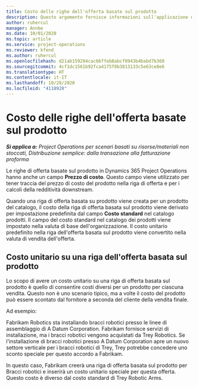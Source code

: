 ```yaml
---
title: Costo delle righe dell'offerta basate sul prodotto
description: Questo argomento fornisce informazioni sull'applicazione di un prezzo di costo a una riga di offerta basata su prodotto.
author: ruhercul
manager: Annbe
ms.date: 10/01/2020
ms.topic: article
ms.service: project-operations
ms.reviewer: kfend
ms.author: ruhercul
ms.openlocfilehash: d21ab159294cac66ffeb8abcf0943b4babd7b360
ms.sourcegitcommit: 4cf1dc1561b92fca4175f0b3813133c5e63ce8e6
ms.translationtype: HT
ms.contentlocale: it-IT
ms.lasthandoff: 10/28/2020
ms.locfileid: "4118928"
---
```

# <a name="costing-product-based-quote-lines"></a>Costo delle righe dell'offerta basate sul prodotto

_**Si applica a:** Project Operations per scenari basati su risorse/materiali non stoccati, Distribuzione semplice: dalla transazione alla fatturazione proforma_


Le righe di offerta basate sul prodotto in Dynamics 365 Project Operations hanno anche un campo **Prezzo di costo**. Questo campo viene utilizzato per tener traccia del prezzo di costo del prodotto nella riga di offerta e per i calcoli della redditività downstream.

Quando una riga di offerta basata su prodotto viene creata per un prodotto del catalogo, il costo della riga di offerta basata sul prodotto viene derivato per impostazione predefinita dal campo **Costo standard** nel catalogo prodotti. Il campo del costo standard nel catalogo dei prodotti viene impostato nella valuta di base dell'organizzazione. Il costo unitario predefinito nella riga dell'offerta basata sul prodotto viene convertito nella valuta di vendita dell'offerta.

## <a name="unit-cost-on-a-product-based-quote-line"></a>Costo unitario su una riga dell'offerta basata sul prodotto

Lo scopo di avere un costo unitario su una riga di offerta basata sul prodotto è quello di consentire costi diversi per un prodotto per ciascuna vendita. Questo non è uno scenario tipico, ma a volte il costo del prodotto può essere scontato dal fornitore a seconda del cliente della vendita finale.

Ad esempio:

Fabrikam Robotics sta installando bracci robotici presso le linee di assemblaggio di A Datum Corporation. Fabrikam fornisce servizi di installazione, ma i bracci robotici vengono acquistati da Trey Robotics. Se l'installazione di bracci robotici presso A Datum Corporation apre un nuovo settore verticale per i bracci robotici di Trey, Trey potrebbe concedere uno sconto speciale per questo accordo a Fabrikam.

In questo caso, Fabrikam creerà una riga di offerta basata sul prodotto per Bracci robotici e inserirà un costo unitario speciale per questa offerta. Questo costo è diverso dal costo standard di Trey Robotic Arms.
